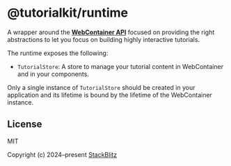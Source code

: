 # @tutorialkit/runtime

A wrapper around the **[WebContainer API][webcontainer-api]** focused on providing the right abstractions to let you focus on building highly interactive tutorials.

The runtime exposes the following:

- `TutorialStore`: A store to manage your tutorial content in WebContainer and in your components.

Only a single instance of `TutorialStore` should be created in your application and its lifetime is bound by the lifetime of the WebContainer instance.

## License

MIT

Copyright (c) 2024–present [StackBlitz][stackblitz]

[stackblitz]: https://stackblitz.com/
[webcontainer-api]: https://webcontainers.io
